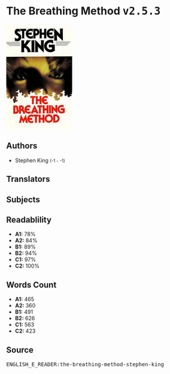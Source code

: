 # The Breathing Method <kbd>v2.5.3</kbd>

![](./cover.medium.jpg "")

## Authors


 - Stephen King <small>(-1 - -1)</small>

## Translators



## Subjects



## Readablility


 - **A1:** 78%
 - **A2:** 84%
 - **B1:** 89%
 - **B2:** 94%
 - **C1:** 97%
 - **C2:** 100%

## Words Count


 - **A1:** 465
 - **A2:** 360
 - **B1:** 491
 - **B2:** 626
 - **C1:** 563
 - **C2:** 423

## Source


<kbd>ENGLISH_E_READER:the-breathing-method-stephen-king</kbd>
